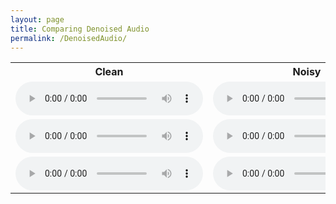 ```yaml
---
layout: page
title: Comparing Denoised Audio
permalink: /DenoisedAudio/
---
```



<table>
  <tr>
    <th>Clean</th>
    <th>Noisy</th>
    <th>Denoised</th>
  </tr>
  <tr>
    <td><audio controls>
  <source src="/Audio/clean_1027-i_n.wav" type="audio/wav">
Your browser does not support the audio element.
</audio></td>
    <td><audio controls>
  <source src="/Audio/noisy_1027-i_n.wav" type="audio/wav">
Your browser does not support the audio element.
</audio></td>
    <td><audio controls>
  <source src="/Audio/denoised_1027-i_n.wav" type="audio/wav">
Your browser does not support the audio element.
</audio></td>
  </tr>
  <tr>
    <td><audio controls>
  <source src="/Audio/clean_1336-i_n.wav" type="audio/wav">
Your browser does not support the audio element.
</audio></td>
    <td><audio controls>
  <source src="/Audio/noisy_1336-i_n.wav" type="audio/wav">
Your browser does not support the audio element.
</audio></td>
    <td><audio controls>
  <source src="/Audio/denoised_1336-i_n.wav" type="audio/wav">
Your browser does not support the audio element.
</audio></td>
  </tr>
    <tr>
    <td><audio controls>
  <source src="/Audio/clean_1974-u_n.wav" type="audio/wav">
Your browser does not support the audio element.
</audio></td>
    <td><audio controls>
  <source src="/Audio/noisy_1974-u_n.wav" type="audio/wav">
Your browser does not support the audio element.
</audio></td>
    <td><audio controls>
  <source src="/Audio/denoised_1974-u_n.wav" type="audio/wav">
Your browser does not support the audio element.
</audio></td>
  </tr>
</table>


